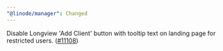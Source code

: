 ```yaml
---
"@linode/manager": Changed
---
```


Disable Longview 'Add Client' button with tooltip text on landing page for restricted users. ([#11108](https://github.com/linode/manager/pull/11108))
